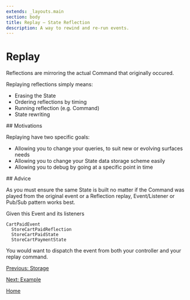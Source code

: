```yaml
---
extends: _layouts.main
section: body
title: Replay — State Reflection
description: A way to rewind and re-run events.
---
```


# Replay

Reflections are mirroring the actual Command that originally occured.

Replaying reflections simply means:

- Erasing the State
- Ordering reflections by timing
- Running reflection (e.g. Command)
- State rewriting

## Motivations

Replaying have two specific goals:

- Allowing you to change your queries, to suit new or evolving surfaces needs
- Allowing you to change your State data storage scheme easily
- Allowing you to debug by going at a specific point in time

## Advice

As you must ensure the same State is built no matter if the Command was played from the original event or a Reflection replay, Event/Listener or Pub/Sub pattern works best.

Given this Event and its listeners

```
CartPaidEvent
  StoreCartPaidReflection
  StoreCartPaidState
  StoreCartPaymentState
```

You would want to dispatch the event from both your controller and your replay command.

[Previous: Storage](../storage)

[Next: Example](../example)

[Home](../)
